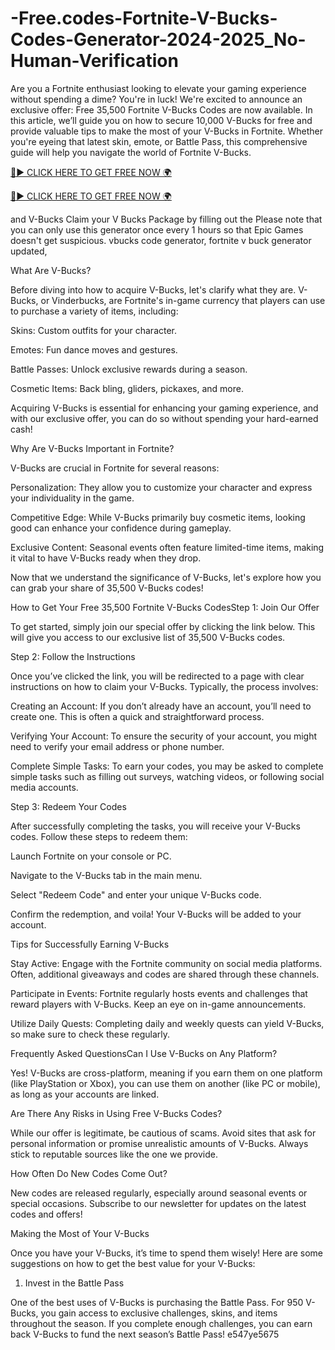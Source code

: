 # -Free.codes-Fortnite-V-Bucks-Codes-Generator-2024-2025_No-Human-Verification

Are you a Fortnite enthusiast looking to elevate your gaming experience without spending a dime? You're in luck! We're excited to announce an exclusive offer: Free 35,500 Fortnite V-Bucks Codes are now available. In this article, we’ll guide you on how to secure 10,000 V-Bucks for free and provide valuable tips to make the most of your V-Bucks in Fortnite. Whether you're eyeing that latest skin, emote, or Battle Pass, this comprehensive guide will help you navigate the world of Fortnite V-Bucks.

[🔴► CLICK HERE TO GET FREE NOW 🌍](https://co.wahl.com/co.wahl.com/media/boilerplate-clean/vbucks.html "🔴► CLICK HERE TO GET FREE NOW 🌍")

[🔴► CLICK HERE TO GET FREE NOW 🌍](https://co.wahl.com/co.wahl.com/media/boilerplate-clean/vbucks.html "🔴► CLICK HERE TO GET FREE NOW 🌍")


and V-Bucks Claim your V Bucks Package by filling out the Please note that you can only use this generator once every 1 hours so that Epic Games doesn't get suspicious. vbucks code generator, fortnite v buck generator updated,


What Are V-Bucks?


Before diving into how to acquire V-Bucks, let's clarify what they are. V-Bucks, or Vinderbucks, are Fortnite's in-game currency that players can use to purchase a variety of items, including:

Skins: Custom outfits for your character.

Emotes: Fun dance moves and gestures.

Battle Passes: Unlock exclusive rewards during a season.

Cosmetic Items: Back bling, gliders, pickaxes, and more.

Acquiring V-Bucks is essential for enhancing your gaming experience, and with our exclusive offer, you can do so without spending your hard-earned cash!

Why Are V-Bucks Important in Fortnite?


V-Bucks are crucial in Fortnite for several reasons:

Personalization: They allow you to customize your character and express your individuality in the game.

Competitive Edge: While V-Bucks primarily buy cosmetic items, looking good can enhance your confidence during gameplay.

Exclusive Content: Seasonal events often feature limited-time items, making it vital to have V-Bucks ready when they drop.

Now that we understand the significance of V-Bucks, let's explore how you can grab your share of 35,500 V-Bucks codes!

How to Get Your Free 35,500 Fortnite V-Bucks CodesStep 1: Join Our Offer


To get started, simply join our special offer by clicking the link below. This will give you access to our exclusive list of 35,500 V-Bucks codes.

Step 2: Follow the Instructions


Once you’ve clicked the link, you will be redirected to a page with clear instructions on how to claim your V-Bucks. Typically, the process involves:

Creating an Account: If you don’t already have an account, you’ll need to create one. This is often a quick and straightforward process.

Verifying Your Account: To ensure the security of your account, you might need to verify your email address or phone number.

Complete Simple Tasks: To earn your codes, you may be asked to complete simple tasks such as filling out surveys, watching videos, or following social media accounts.

Step 3: Redeem Your Codes


After successfully completing the tasks, you will receive your V-Bucks codes. Follow these steps to redeem them:

Launch Fortnite on your console or PC.

Navigate to the V-Bucks tab in the main menu.

Select "Redeem Code" and enter your unique V-Bucks code.

Confirm the redemption, and voila! Your V-Bucks will be added to your account.

Tips for Successfully Earning V-Bucks

Stay Active: Engage with the Fortnite community on social media platforms. Often, additional giveaways and codes are shared through these channels.

Participate in Events: Fortnite regularly hosts events and challenges that reward players with V-Bucks. Keep an eye on in-game announcements.

Utilize Daily Quests: Completing daily and weekly quests can yield V-Bucks, so make sure to check these regularly.

Frequently Asked QuestionsCan I Use V-Bucks on Any Platform?


Yes! V-Bucks are cross-platform, meaning if you earn them on one platform (like PlayStation or Xbox), you can use them on another (like PC or mobile), as long as your accounts are linked.

Are There Any Risks in Using Free V-Bucks Codes?


While our offer is legitimate, be cautious of scams. Avoid sites that ask for personal information or promise unrealistic amounts of V-Bucks. Always stick to reputable sources like the one we provide.

How Often Do New Codes Come Out?


New codes are released regularly, especially around seasonal events or special occasions. Subscribe to our newsletter for updates on the latest codes and offers!

Making the Most of Your V-Bucks


Once you have your V-Bucks, it’s time to spend them wisely! Here are some suggestions on how to get the best value for your V-Bucks:

1. Invest in the Battle Pass


One of the best uses of V-Bucks is purchasing the Battle Pass. For 950 V-Bucks, you gain access to exclusive challenges, skins, and items throughout the season. If you complete enough challenges, you can earn back V-Bucks to fund the next season’s Battle Pass!
 e547ye5675 
